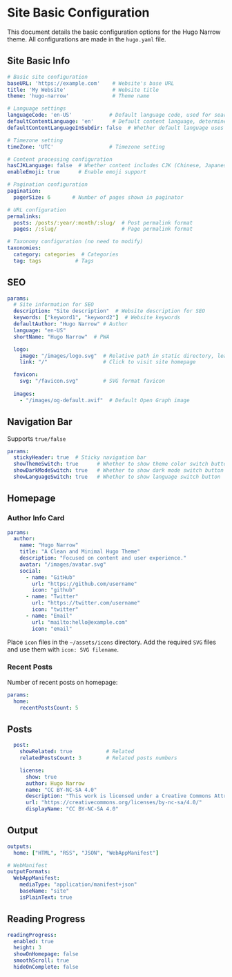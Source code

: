 # Site Basic Configuration

This document details the basic configuration options for the Hugo Narrow theme. All configurations are made in the `hugo.yaml` file.

## Site Basic Info

```yaml
# Basic site configuration
baseURL: 'https://example.com'    # Website's base URL
title: 'My Website'               # Website title
theme: 'hugo-narrow'              # Theme name

# Language settings
languageCode: 'en-US'            # Default language code, used for search engine indexing
defaultContentLanguage: 'en'      # Default content language, determines site display language
defaultContentLanguageInSubdir: false  # Whether default language uses subdirectory

# Timezone setting
timeZone: 'UTC'                  # Timezone setting

# Content processing configuration
hasCJKLanguage: false  # Whether content includes CJK (Chinese, Japanese, Korean) characters
enableEmoji: true      # Enable emoji support

# Pagination configuration
pagination:
  pagerSize: 6       # Number of pages shown in paginator

# URL configuration
permalinks:
  posts: /posts/:year/:month/:slug/  # Post permalink format
  pages: /:slug/                     # Page permalink format

# Taxonomy configuration (no need to modify)
taxonomies:
  category: categories  # Categories
  tag: tags           # Tags
```

## SEO

```yaml
params:
  # Site information for SEO
  description: "Site description"  # Website description for SEO
  keywords: ["keyword1", "keyword2"]  # Website keywords
  defaultAuthor: "Hugo Narrow" # Author
  language: "en-US"
  shortName: "Hugo Narrow"  # PWA

  logo:
    image: "/images/logo.svg"  # Relative path in static directory, leave empty to use site title's first letter with theme color
    link: "/"                  # Click to visit site homepage

  favicon:
    svg: "/favicon.svg"        # SVG format favicon
  
  images: 
    - "/images/og-default.avif"  # Default Open Graph image
```

## Navigation Bar
Supports `true/false`
```yaml
params:
  stickyHeader: true  # Sticky navigation bar
  showThemeSwitch: true      # Whether to show theme color switch button
  showDarkModeSwitch: true   # Whether to show dark mode switch button
  showLanguageSwitch: true   # Whether to show language switch button
```

## Homepage
### Author Info Card
```yaml
params:
  author:
    name: "Hugo Narrow"
    title: "A Clean and Minimal Hugo Theme"
    description: "Focused on content and user experience."
    avatar: "/images/avatar.svg"
    social:
      - name: "GitHub"
        url: "https://github.com/username"
        icon: "github"
      - name: "Twitter"
        url: "https://twitter.com/username"
        icon: "twitter"
      - name: "Email"
        url: "mailto:hello@example.com"
        icon: "email"
```

Place `icon` files in the `~/assets/icons` directory. Add the required `SVG` files and use them with `icon: SVG filename`.

### Recent Posts

Number of recent posts on homepage:

```yaml
params:
  home:
    recentPostsCount: 5
```

## Posts

```yaml
  post:
    showRelated: true           # Related
    relatedPostsCount: 3        # Related posts numbers

    license:
      show: true
      author: Hugo Narrow
      name: "CC BY-NC-SA 4.0"
      description: "This work is licensed under a Creative Commons Attribution-NonCommercial-ShareAlike 4.0 International License. Please attribute the source, use non-commercially, and maintain the same license."
      url: "https://creativecommons.org/licenses/by-nc-sa/4.0/"
      displayName: "CC BY-NC-SA 4.0"
```

## Output

```yaml
outputs:
  home: ["HTML", "RSS", "JSON", "WebAppManifest"]

# WebManifest
outputFormats:
  WebAppManifest:
    mediaType: "application/manifest+json"
    baseName: "site"
    isPlainText: true
```

## Reading Progress

```yaml
readingProgress:
  enabled: true
  height: 3
  showOnHomepage: false
  smoothScroll: true
  hideOnComplete: false
```

